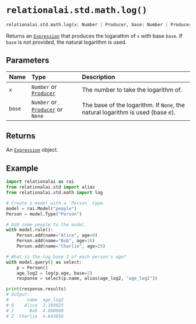 # `relationalai.std.math.log()`

```python
relationalai.std.math.log(x: Number | Producer, base: Number | Producer | None = None) -> Expression
```

Returns an [`Expression`](../../Expression.md) that produces the logarathm of `x` with base `base`.
If `base` is not provided, the natural logarithm is used.

## Parameters

| Name | Type | Description |
| :--- | :--- | :--------- |
| `x` | `Number` or [`Producer`](../../Producer/README.md) | The number to take the logarithm of. |
| `base` | `Number` or [`Producer`](../../Producer/README.md) or `None` | The base of the logarithm. If `None`, the natural logarithm is used (base _e_). |

## Returns

An [`Expression`](../../Expression.md) object.

## Example

```python
import relationalai as rai
from relationalai.std import alias
from relationalai.std.math import log

# Create a model with a `Person` type.
model = rai.Model("people")
Person = model.Type("Person")

# Add some people to the model.
with model.rule():
    Person.add(name="Alice", age=9)
    Person.add(name="Bob", age=16)
    Person.add(name="Charlie", age=25)

# What is the log base 2 of each person's age?
with model.query() as select:
    p = Person()
    age_log2 = log(p.age, base=2)
    response = select(p.name, alias(age_log2, "age_log2"))

print(response.results)
# Output:
#       name  age_log2
# 0    Alice  3.169925
# 1      Bob  4.000000
# 2  Charlie  4.643856
```
